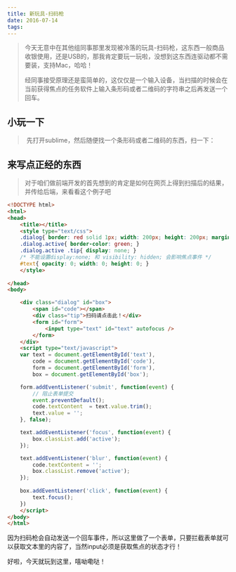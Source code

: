 ```yaml
---
title: 新玩具-扫码枪
date: 2016-07-14 
tags: 
---
```

> ​	今天无意中在其他组同事那里发现被冷落的玩具-扫码枪，这东西一般商品收银使用，还是USB的，那我肯定要玩一玩啦，没想到这东西连驱动都不需要装，支持Mac，哈哈！
>
> ​	经同事接受原理还是蛮简单的，这仅仅是一个输入设备，当扫描的时候会在当前获得焦点的任务软件上输入条形码或者二维码的字符串之后再发送一个回车。

## 小玩一下

> ​	先打开sublime，然后随便找一个条形码或者二维码的东西，扫一下：

## 来写点正经的东西

> ​	对于咱们做前端开发的首先想到的肯定是如何在网页上得到扫描后的结果，并传给后端，来看看这个例子吧

```html
<!DOCTYPE html>
<html>
<head>
	<title></title>
	<style type="text/css">
	.dialog{ border: red solid 1px; width: 200px; height: 200px; margin: 0 auto; }
	.dialog.active{ border-color: green; }
	.dialog.active .tip{ display: none; }
	/* 不能设置display:none; 和 visibility: hidden; 会影响焦点事件 */
	#text{ opacity: 0; width: 0; height: 0; }
	</style>
	
</head>
<body>

	<div class="dialog" id="box">
		<span id="code"></span>
		<div class="tip">扫码请点击此！</div>
		<form id="form">
			<input type="text" id="text" autofocus />
		</form>
	</div>
	<script type="text/javascript">
	var text = document.getElementById('text'),
		code = document.getElementById('code'),
		form = document.getElementById('form'),
		box = document.getElementById('box');

	form.addEventListener('submit', function(event) {
		// 阻止表单提交
		event.preventDefault();
		code.textContent  = text.value.trim();
		text.value = '';
	}, false);

	text.addEventListener('focus', function(event) {
		box.classList.add('active');
	});

	text.addEventListener('blur', function(event) {
		code.textContent = '';
		box.classList.remove('active');
	});
	
	box.addEventListener('click', function(event) {
		text.focus();
	})
	</script>
</body>
</html>
```

因为扫码枪会自动发送一个回车事件，所以这里做了一个表单，只要拦截表单就可以获取文本里的内容了，当然input必须是获取焦点的状态才行！

好啦，今天就玩到这里，嘻呦嘞哒！